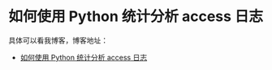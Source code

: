 # 如何使用 Python 统计分析 access 日志

具体可以看我博客，博客地址： 
- [如何使用 Python 统计分析 access 日志](https://zuozewei.blog.csdn.net/article/details/114689413)